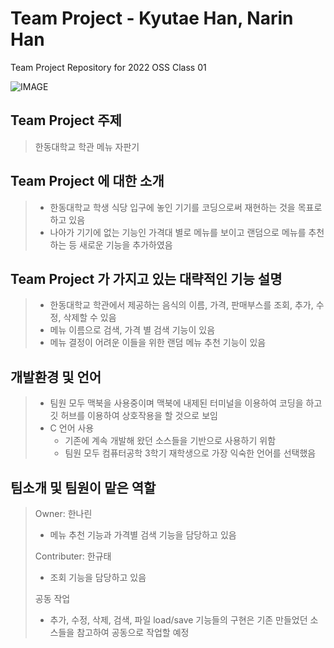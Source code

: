 # Team Project - Kyutae Han, Narin Han
Team Project Repository for 2022 OSS Class 01

![IMAGE](https://media.istockphoto.com/photos/asian-woman-buying-can-drink-from-vending-machine-in-airport-picture-id1281863012?b=1&k=20&m=1281863012&s=170667a&w=0&h=8LuTy2ir5M7-bTuZQVZ0ExAzRMq8in4eSP0NhxZeQzQ=)

## Team Project 주제
> 한동대학교 학관 메뉴 자판기   

## Team Project 에 대한 소개 
> - 한동대학교 학생 식당 입구에 놓인 기기를 코딩으로써 재현하는 것을 목표로 하고 있음   
> - 나아가 기기에 없는 기능인 가격대 별로 메뉴를 보이고 랜덤으로 메뉴를 추천하는 등 새로운 기능을 추가하였음   

## Team Project 가 가지고 있는 대략적인 기능 설명
> -  한동대학교 학관에서 제공하는 음식의 이름, 가격, 판매부스를 조회, 추가, 수정, 삭제할 수 있음   
> - 메뉴 이름으로 검색, 가격 별 검색 기능이 있음   
> - 메뉴 결정이 어려운 이들을 위한 랜덤 메뉴 추천 기능이 있음   

## 개발환경 및 언어
> - 팀원 모두 맥북을 사용중이며 맥북에 내제된 터미널을 이용하여 코딩을 하고 깃 허브를 이용하여 상호작용을 할 것으로 보임   
> - C 언어 사용
>   + 기존에 계속 개발해 왔던 소스들을 기반으로 사용하기 위함   
>   + 팀원 모두 컴퓨터공학 3학기 재학생으로 가장 익숙한 언어를 선택했음   

## 팀소개 및 팀원이 맡은 역할 
> Owner: 한나린
> - 메뉴 추천 기능과 가격별 검색 기능을 담당하고 있음
> 
> Contributer: 한규태
> - 조회 기능을 담당하고 있음
>
> 공동 작업
> - 추가, 수정, 삭제, 검색, 파일 load/save 기능들의 구현은 기존 만들었던 소스들을 참고하여 공동으로 작업할 예정   
